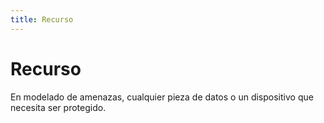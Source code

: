 ```yaml
---
title: Recurso
---
```

# Recurso

En modelado de amenazas, cualquier pieza de datos o un dispositivo que necesita ser protegido.